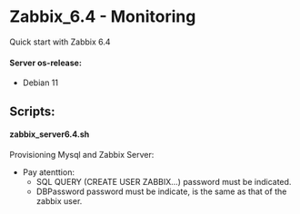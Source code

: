 # Zabbix_6.4 - Monitoring
Quick start with Zabbix 6.4

#### Server os-release:
- Debian 11

## Scripts:

#### zabbix_server6.4.sh
Provisioning Mysql and Zabbix Server:
- Pay atenttion:
  -  SQL QUERY (CREATE USER ZABBIX...) password must be indicated.
  -  DBPassword password must be indicate, is the same as that of the zabbix user. 
